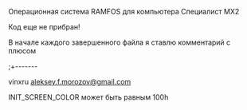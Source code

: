 Операционная система RAMFOS для компьютера Специалист МХ2

Код еще не прибран!

В начале каждого завершенного файла я ставлю комментарий с плюсом

;+-------

vinxru
aleksey.f.morozov@gmail.com

INIT_SCREEN_COLOR может быть равным 100h